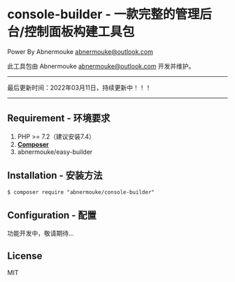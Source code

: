 # console-builder - 一款完整的管理后台/控制面板构建工具包

 Power By Abnermouke <abnermouke@outlook.com>

 此工具包由 Abnermouke <abnermouke@outlook.com> 开发并维护。

----

最后更新时间：2022年03月11日，持续更新中！！！

---


## Requirement - 环境要求

1. PHP >= 7.2（建议安装7.4）
2. **[Composer](https://getcomposer.org/)**
3. abnermouke/easy-builder



## Installation - 安装方法

```shell
$ composer require "abnermouke/console-builder"
```

## Configuration - 配置

功能开发中，敬请期待...

## License

MIT
